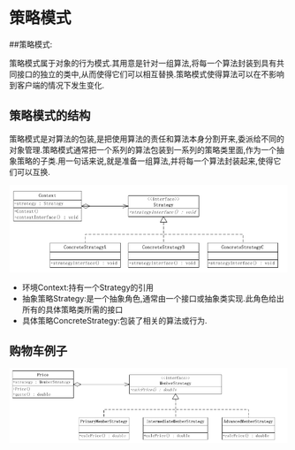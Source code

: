 # 策略模式

##策略模式:

策略模式属于对象的行为模式.其用意是针对一组算法,将每一个算法封装到具有共同接口的独立的类中,从而使得它们可以相互替换.策略模式使得算法可以在不影响到客户端的情况下发生变化.

## 策略模式的结构

策略模式是对算法的包装,是把使用算法的责任和算法本身分割开来,委派给不同的对象管理.策略模式通常把一个系列的算法包装到一系列的策略类里面,作为一个抽象策略的子类.用一句话来说,就是准备一组算法,并将每一个算法封装起来,使得它们可以互换.

![](./imgs/sdfsdf.png)

- 环境Context:持有一个Strategy的引用
- 抽象策略Strategy:是一个抽象角色,通常由一个接口或抽象类实现.此角色给出所有的具体策略类所需的接口
- 具体策略ConcreteStrategy:包装了相关的算法或行为.

## 购物车例子

![](./imgs/qwdfdfs.png)